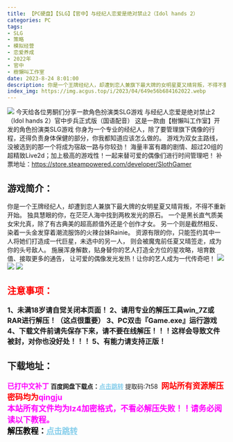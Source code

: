 ```yaml
---
title: 【PC硬盘】【SLG】【官中】与经纪人恋爱是绝对禁止2（Idol hands 2）
categories: PC
tags:
- SLG
- 策略
- 模拟经营
- 恋爱养成
- 2022年
- 官中
- 樹懶叫工作室
date: 2023-8-24 8:01:00
description: 你是一个王牌经纪人，却遭到恋人兼旗下最大牌的女明星夏又晴背叛，不得不重新开始。独具慧眼的你，在茫茫人海中找到两枚发光的原石。一个是黑长直气质美女宋允真，除了有古典美的超高颜值外还是个创作才女。另一个则是截然相反、染着一头金发穿着潮流服饰的火辣台妹Rainie。资源有限的你，只能签约其中一人将她们打造成一代巨星，未选中的另一人，则会被魔鬼前任夏又晴签走，成为你的头号敌人。
index_img: https://img.acgus.top/i/2023/04/649e56b684162022.webp
---
```

![](https://img.acgus.top/i/2023/04/649e56b684162022.webp)
今天给各位男酮们分享一款角色扮演类SLG游戏
与经纪人恋爱是绝对禁止2（Idol hands 2）官中步兵正式版（国语配音）
这是一款由【樹懶叫工作室】开发的角色扮演类SLG游戏
你身为一个专业的经纪人，除了要管理旗下偶像的行程，还得负责身体保健的部分，你我都知道应该怎么做的。
游戏为双女主路线，没被选到的那一个将成为宿敌一路与你较劲！
海量丰富有趣的剧情、超过20组的超精致Live2d；加上极高的游戏性！一起来替可爱的偶像们进行时间管理吧！
补票地址：https://store.steampowered.com/developer/SlothGamer

## 游戏简介：
你是一个王牌经纪人，却遭到恋人兼旗下最大牌的女明星夏又晴背叛，不得不重新开始。
独具慧眼的你，在茫茫人海中找到两枚发光的原石。
一个是黑长直气质美女宋允真，除了有古典美的超高颜值外还是个创作才女。
另一个则是截然相反、染着一头金发穿着潮流服饰的火辣台妹Rainie。
资源有限的你，只能签约其中一人将她们打造成一代巨星，未选中的另一人，
则会被魔鬼前任夏又晴签走，成为你的头号敌人。
施展浑身解数，贴身替你的艺人打造全方位的星攻略，培育数值、接取更多的通告，
让可爱的偶像发光发热！让你的艺人成为一代传奇吧！
![](https://img.acgus.top/i/2023/04/92844c343f162033.webp)
![](https://img.acgus.top/i/2023/04/f80659dc3a162030.webp)
![](https://img.acgus.top/i/2023/04/c7f54e98ca162026.webp)





## <font color=#FF0000 >注意事项：</font>
<font size=3><b>1、未满18岁请自觉关闭本页面！
2、请用专业的解压工具win_7Z或RAR进行解压！（这点很重要）
3、PC双击『Game.exe』运行游戏
4、下载文件前请先保存下来，请不要在线解压！！！这样会导致文件被封，对你也没好处！！！
5、有能力请支持正版！</b></font>

## 下载地址：
<font color=#FF00FF size=3><b>已打中文补丁</b></font>
<b>百度网盘下载点：</b><a href="https://pan.baidu.com/s/1VCygS-a93E7I7biYpPDCmQ?pwd=7t58" style="color: #87CEEB;"><b>点击跳转</b></a> 提取码:7t58
<a style="padding: 0" href="https://post.qingju.org/AD/"><img style="max-width:100%" src="https://img.acgus.top/i/2024/07/478f689b8021d8d499ab43d21acf137a.gif" alt=""></a>
<b><font color=#FF0000 size=4>网站所有资源解压密码均为</b></font><b><font color=#FF00FF size=4>qingju</font><font color=#FF0000 ></font></b><br><b><font color=#FF00FF size=4>本站所有文件均为lz4加密格式，不看必解压失败！！请务必阅读以下教程。</b></font><br><b><font color=#000 size=4>解压教程：</b><a href="https://post.qingju.org/tutorial/000/" style="color: #87CEEB;"><b>点击跳转</b></a>